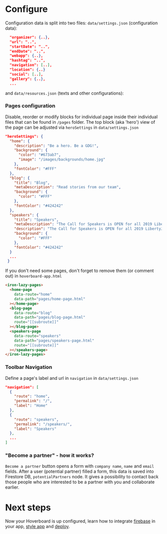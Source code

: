 # Configure

Configuration data is split into two files:
`data/settings.json` (configuration data):
```json
  "organizer": {..},
  "url": "..",
  "startDate": "..",
  "endDate": "..",
  "webapp": {..},
  "hashtag": "..",
  "navigation": [..],
  "location": {..}
  "social": [..],
  "gallery": {..},
  ...
```
and `data/resources.json` (texts and other configurations):

### Pages configuration
Disable, reorder or modify blocks for individual page inside their individual files that can be found in `/pages` folder.
The top block (aka 'hero') view of the page can be adjusted via `heroSettings` in `data/settings.json`

```json
"heroSettings": {
  "home": {
    "description": "Be a hero. Be a GDG!",
    "background": {
      "color": "#673ab7",
      "image": "/images/backgrounds/home.jpg"
    },
    "fontColor": "#FFF"
  },
  "blog": {
    "title": "Blog",
    "metaDescription": "Read stories from our team",
    "background": {
      "color": "#FFF"
    },
    "fontColor": "#424242"
  },
  "speakers": {
    "title": "Speakers",
    "metaDescription": "The Call for Speakers is OPEN for all 2019 LibertyJS Speaking Opportunities!",
    "description": "The Call for Speakers is OPEN for all 2019 LibertyJS Speaking Opportunities!",
    "background": {
      "color": "#FFF"
    },
    "fontColor": "#424242"
  }
  ...
 }
```

If you don't need some pages, don't forget to remove them (or comment out)
in `hoverboard-app.html`

```html
<iron-lazy-pages>
  <home-page
    data-route="home"
    data-path="pages/home-page.html"
  ></home-page>
  <blog-page
    data-route="blog"
    data-path="pages/blog-page.html"
    route="[[subroute]]"
  ></blog-page>
  <speakers-page
    data-route="speakers"
    data-path="pages/speakers-page.html"
    route="[[subroute]]"
  ></speakers-page>
</iron-lazy-pages>
```

### Toolbar Navigation
Define a page's label and url in `navigation` in `data/settings.json`
```json
"navigation": [
  {
    "route": "home",
    "permalink": "/",
    "label": "Home"
  },
  {
    "route": "speakers",
    "permalink": "/speakers/",
    "label": "Speakers"
  },  
  ...
]
```

### "Become a partner" - how it works?

`Become a partner` button opens a form with `company name`, `name` and `email` fields. After a user (potential partner) filled a form, this data is saved into Firestore DB, `potentialPartners` node. It gives a possibility to contact back those people who are interested to be a partner with you and collaborate earlier.


# Next steps

Now your Hoverboard is up configured, learn how to integrate [firebase][firebase] in your app, [style app][style app] and [deploy][deploy].

[style app]: styling.md
[deploy]: deploy.md
[firebase]: firebase.md
